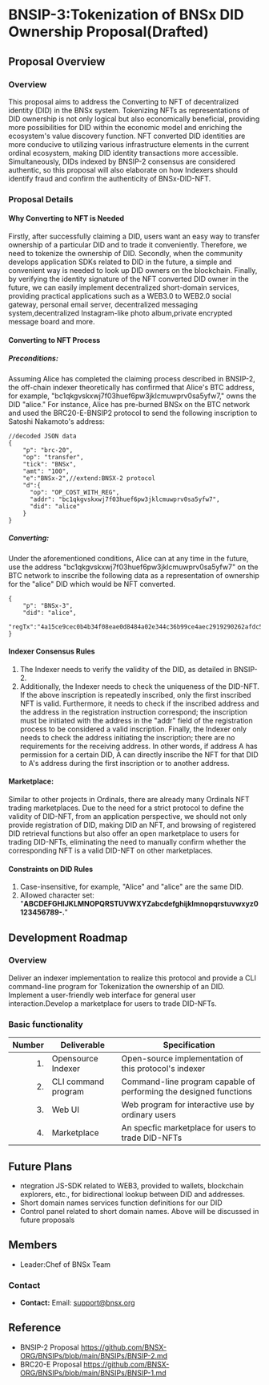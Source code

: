 # BNSIP-3:Tokenization of BNSx DID Ownership Proposal(Drafted)
## Proposal Overview

### Overview
This proposal aims to address the Converting to NFT of decentralized identity (DID) in the BNSx system. Tokenizing NFTs as representations of DID ownership is not only logical but also economically beneficial, providing more possibilities for DID within the economic model and enriching the ecosystem's value discovery function. NFT converted DID identities are more conducive to utilizing various infrastructure elements in the current ordinal ecosystem, making DID identity transactions more accessible. Simultaneously, DIDs indexed by BNSIP-2 consensus are considered authentic, so this proposal will also elaborate on how Indexers should identify fraud and confirm the authenticity of BNSx-DID-NFT.

### Proposal Details
#### Why Converting to NFT is Needed
Firstly, after successfully claiming a DID, users want an easy way to transfer ownership of a particular DID and to trade it conveniently. Therefore, we need to tokenize the ownership of DID. Secondly, when the community develops application SDKs related to DID in the future, a simple and convenient way is needed to look up DID owners on the blockchain. Finally, by verifying the identity signature of the NFT converted DID owner in the future, we can easily implement decentralized short-domain services, providing practical applications such as a WEB3.0 to WEB2.0 social gateway, personal email server, decentralized messaging system,decentralized Instagram-like photo album,private encrypted message board and more.
#### Converting to NFT Process
##### Preconditions:
Assuming Alice has completed the claiming process described in BNSIP-2, the off-chain indexer theoretically has confirmed that Alice's BTC address, for example, "bc1qkgvskxwj7f03huef6pw3jklcmuwprv0sa5yfw7," owns the DID "alice." For instance, Alice has pre-burned BNSx on the BTC network and used the BRC20-E-BNSIP2 protocol to send the following inscription to Satoshi Nakamoto's address:
```
//decoded JSON data
{ 
    "p": "brc-20",
    "op": "transfer",
    "tick": "BNSx",
    "amt": "100",
    "e":"BNSx-2",//extend:BNSX-2 protocol
    "d":{
      "op": "OP_COST_WITH_REG",
      "addr": "bc1qkgvskxwj7f03huef6pw3jklcmuwprv0sa5yfw7",
      "did": "alice"
    }
}
```
##### Converting:
Under the aforementioned conditions, Alice can at any time in the future, use the address "bc1qkgvskxwj7f03huef6pw3jklcmuwprv0sa5yfw7" on the BTC network to inscribe the following data as a representation of ownership for the "alice" DID which would be NFT converted.
```
{ 
    "p": "BNSx-3",
    "did": "alice",
    "regTx":"4a15ce9cec0b4b34f08eae0d8484a02e344c36b99ce4aec2919290262afdc5fb"
}
```
#### Indexer Consensus Rules
1. The Indexer needs to verify the validity of the DID, as detailed in BNSIP-2.
2. Additionally, the Indexer needs to check the uniqueness of the DID-NFT. If the above inscription is repeatedly inscribed, only the first inscribed NFT is valid. Furthermore, it needs to check if the inscribed address and the address in the registration instruction correspond; the inscription must be initiated with the address in the "addr" field of the registration process to be considered a valid inscription. Finally, the Indexer only needs to check the address initiating the inscription; there are no requirements for the receiving address. In other words, if address A has permission for a certain DID, A can directly inscribe the NFT for that DID to A's address during the first inscription or to another address.
#### Marketplace:
Similar to other projects in Ordinals, there are already many Ordinals NFT trading marketplaces. Due to the need for a strict protocol to define the validity of DID-NFT, from an application perspective, we should not only provide registration of DID, making DID an NFT, and browsing of registered DID retrieval functions but also offer an open marketplace to users for trading DID-NFTs, eliminating the need to manually confirm whether the corresponding NFT is a valid DID-NFT on other marketplaces.
#### Constraints on DID Rules
1. Case-insensitive, for example, "Alice" and "alice" are the same DID.
2. Allowed character set: "**ABCDEFGHIJKLMNOPQRSTUVWXYZabcdefghijklmnopqrstuvwxyz0123456789-.**"
## Development Roadmap
### Overview
Deliver an indexer implementation to realize this protocol and provide a CLI command-line program for Tokenization the ownership of an DID. Implement a user-friendly web interface for general user interaction.Develop a marketplace for users to trade DID-NFTs.

### Basic functionality
| Number | Deliverable | Specification |
| -----: | ----------- | ------------- |
| 1. |  Opensource Indexer | Open-source implementation of this protocol's indexer |
| 2. |   CLI command program|  Command-line program capable of performing the designed functions|
| 3. |  Web UI | Web program for interactive use by ordinary users |
| 4. | Marketplace | An specfic marketplace for users to trade DID-NFTs  |
## Future Plans
- ntegration JS-SDK related to WEB3, provided to wallets, blockchain explorers, etc., for bidirectional lookup between DID and addresses.
- Short domain names services function definitions for our DID
- Control panel related to short domain names.
Above will be discussed in future proposals  
## Members
- Leader:Chef of BNSx Team

### Contact
- **Contact:** Email: support@bnsx.org

## Reference
- BNSIP-2 Proposal https://github.com/BNSX-ORG/BNSIPs/blob/main/BNSIPs/BNSIP-2.md
- BRC20-E Proposal https://github.com/BNSX-ORG/BNSIPs/blob/main/BNSIPs/BNSIP-1.md


